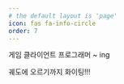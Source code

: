 ```yaml
---
# the default layout is 'page'
icon: fas fa-info-circle
order: 7
---
```


게임 클라이언트 프로그래머 ~ ing

궤도에 오르기까지 화이팅!!!
